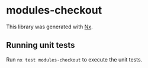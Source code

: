 # modules-checkout

This library was generated with [Nx](https://nx.dev).

## Running unit tests

Run `nx test modules-checkout` to execute the unit tests.
